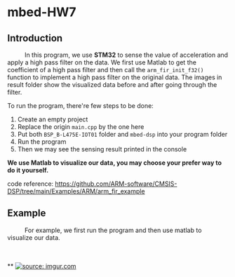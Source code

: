 # mbed-HW7

## Introduction
&nbsp;&nbsp;&nbsp;&nbsp;&nbsp;&nbsp;&nbsp;&nbsp;&nbsp;
In this program, we use **STM32** to sense the value of acceleration and apply a high pass filter on the data. We first use Matlab to get the coefficient of a high pass filter and then call the ```arm_fir_init_f32()``` function to implement a high pass filter on the original data. The images in result folder show the visualized data before and after going through the filter.

To run the program, there're few steps to be done:
1. Create an empty project
2. Replace the origin ```main.cpp``` by the one here
3. Put both ```BSP_B-L475E-IOT01``` folder and ```mbed-dsp``` into your program folder
4. Run the program
5. Then we may see the sensing result printed in the console

**We use Matlab to visualize our data, you may choose your prefer way to do it yourself.**

code reference: https://github.com/ARM-software/CMSIS-DSP/tree/main/Examples/ARM/arm_fir_example


## Example

&nbsp;&nbsp;&nbsp;&nbsp;&nbsp;&nbsp;&nbsp;&nbsp;&nbsp;
For example, we first run the program and then use matlab to visualize our data. 

<br></br>
**
<a href="https://imgur.com/XmTYUnn"><img src="https://i.imgur.com/XmTYUnn.png" title="source: imgur.com" /></a>
